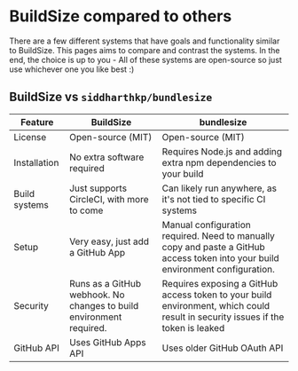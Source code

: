 BuildSize compared to others
============================

There are a few different systems that have goals and functionality similar to BuildSize. This pages aims to compare and contrast the systems. In the end, the choice is up to you - All of these systems are open-source so just use whichever one you like best :) 

BuildSize vs `siddharthkp/bundlesize`
-------------------------------------

| Feature | BuildSize | bundlesize |
| ------- | --------- | ------------
| License | Open-source (MIT) | Open-source (MIT) | 
| Installation | No extra software required | Requires Node.js and adding extra npm dependencies to your build |
| Build systems | Just supports CircleCI, with more to come | Can likely run anywhere, as it's not tied to specific CI systems |
| Setup | Very easy, just add a GitHub App | Manual configuration required. Need to manually copy and paste a GitHub access token into your build environment configuration. |
| Security | Runs as a GitHub webhook. No changes to build environment required. | Requires exposing a GitHub access token to your build environment, which could result in security issues if the token is leaked |
| GitHub API | Uses GitHub Apps API | Uses older GitHub OAuth API |
